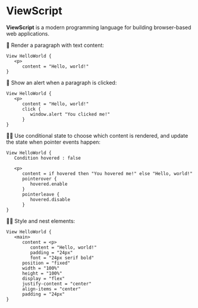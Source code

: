 # ViewScript

**ViewScript** is a modern programming language for building browser-based web applications.

🧙 Render a paragraph with text content:

```
View HelloWorld {
   <p>
      content = "Hello, world!"
}
```

💁 Show an alert when a paragraph is clicked:

```
View HelloWorld {
   <p>
      content = "Hello, world!"
      click {
         window.alert "You clicked me!"
      }
}
```

🧑‍🔬 Use conditional state to choose which content is rendered, and update the state when pointer events happen:

```
View HelloWorld {
   Condition hovered : false

   <p>
      content = if hovered then "You hovered me!" else "Hello, world!"
      pointerover {
         hovered.enable
      }
      pointerleave {
         hovered.disable
      }
}
```

🧑‍🎨 Style and nest elements:

```
View HelloWorld {
   <main>
      content = <p>
         content = "Hello, world!"
         padding = "24px"
         font = "24px serif bold"
      position = "fixed"
      width = "100%"
      height = "100%"
      display = "flex"
      justify-content = "center"
      align-items = "center"
      padding = "24px"
}
```
